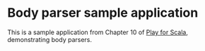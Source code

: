 Body parser sample application
==============================

This is a sample application from Chapter 10 of [Play for Scala](http://bit.ly/playscala), demonstrating body parsers.